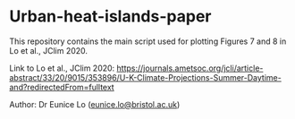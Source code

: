 # Urban-heat-islands-paper

This repository contains the main script used for plotting Figures 7 and 8 in Lo et al., JClim 2020.

Link to Lo et al., JClim 2020: https://journals.ametsoc.org/jcli/article-abstract/33/20/9015/353896/U-K-Climate-Projections-Summer-Daytime-and?redirectedFrom=fulltext

Author: Dr Eunice Lo (eunice.lo@bristol.ac.uk)
